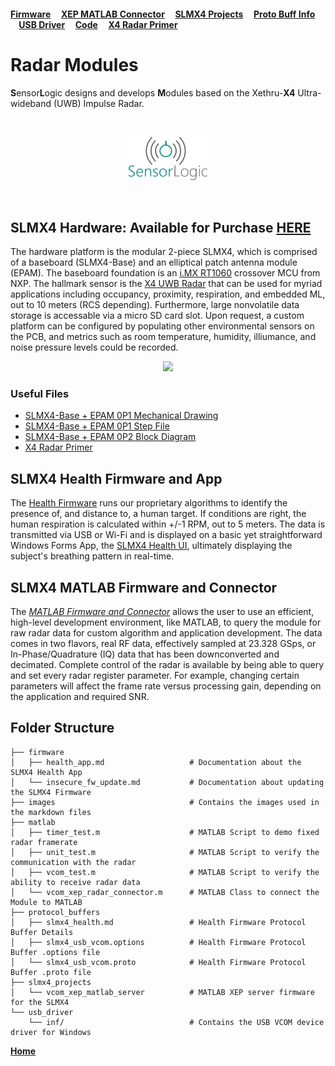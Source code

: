 #### [Firmware](firmware) &nbsp;&nbsp;&nbsp;&nbsp;[XEP MATLAB Connector](matlab) &nbsp;&nbsp;&nbsp;&nbsp;[SLMX4 Projects](slmx4_projects) &nbsp;&nbsp;&nbsp;&nbsp;[Proto Buff Info](protocol_buffers) &nbsp;&nbsp;&nbsp;&nbsp;[USB Driver](usb_driver) &nbsp;&nbsp;&nbsp;&nbsp;[Code](https://github.com/SensorLogicInc/modules/tree/main/slmx4_projects) &nbsp;&nbsp;&nbsp;&nbsp;[X4 Radar Primer](docs/XTAN-13_XeThruX4RadarUserGuide_rev_a.pdf)

# Radar Modules

**S**ensor**L**ogic designs and develops **M**odules based on the Xethru-**X4** Ultra-wideband (UWB) Impulse Radar.

&nbsp; 

<p align="center">
  <a href="https://sensorlogicinc.github.io/modules/"><img src="images/sli_logo.png" style="width:25%" /></a>
</p>

&nbsp; 

## SLMX4 Hardware: Available for Purchase [HERE](https://sensorlogic.store/collections/uwb-radar-modules/products/slmx4-uwb-radar-module)
The hardware platform is the modular 2-piece SLMX4, which is comprised of a baseboard (SLMX4-Base) and an elliptical patch antenna module (EPAM). The baseboard foundation is an [i.MX RT1060](https://www.nxp.com/products/processors-and-microcontrollers/arm-microcontrollers/i-mx-rt-crossover-mcus/i-mx-rt1060-crossover-mcu-with-arm-cortex-m7-core:i.MX-RT1060) crossover MCU from NXP. The hallmark sensor is the [X4 UWB Radar](https://novelda.com/x4-soc.html) that can be used for myriad applications including occupancy, proximity, respiration, and embedded ML, out to 10 meters (RCS depending). Furthermore, large nonvolatile data storage is accessable via a micro SD card slot. Upon request, a custom platform can be configured by populating other environmental sensors on the PCB, and metrics such as room temperature, humidity, illiumance, and noise pressure levels could be recorded.   

<p align="center">
  <a href="https://sensorlogicinc.github.io/modules/"><img src="images/slmx4_white_render.png" /></a>
</p>

### Useful Files
 - [SLMX4-Base + EPAM 0P1 Mechanical Drawing](https://modules-release.s3-us-west-2.amazonaws.com/hardware/SLMX4-Base+2P1+PCB+Mechanical.PDF)
 - [SLMX4-Base + EPAM 0P1 Step File](https://modules-release.s3-us-west-2.amazonaws.com/hardware/SLMX4-Base+2P1.step)
 - [SLMX4-Base + EPAM 0P2 Block Diagram](images/slmx4-base_epam0p2_system_architecture.png)
 - [X4 Radar Primer](docs/XTAN-13_XeThruX4RadarUserGuide_rev_a.pdf)

## SLMX4 Health Firmware and App
The [Health Firmware](https://modules-release.s3-us-west-2.amazonaws.com/firmware/slmx4_base_usb_vcom_pb_dsp-epam0P1.s19) runs our proprietary algorithms to identify the presence of, and distance to, a human target. If conditions are right, the human respiration is calculated within +/-1 RPM, out to 5 meters. The data is transmitted via USB or Wi-Fi and is displayed on a basic yet straightforward Windows Forms App, the [SLMX4 Health UI](firmware/health_app.md), ultimately displaying the subject's breathing pattern in real-time.

## SLMX4 MATLAB Firmware and Connector
The _[MATLAB Firmware and Connector](matlab/readme.md)_ allows the user to use an efficient, high-level development environment, like MATLAB, to query the module for raw radar data for custom algorithm and application development. The data comes in two flavors, real RF data, effectively sampled at 23.328 GSps, or In-Phase/Quadrature (IQ) data that has been downconverted and decimated. Complete control of the radar is available by being able to query and set every radar register parameter. For example, changing certain parameters will affect the frame rate versus processing gain, depending on the application and required SNR. 

## Folder Structure
```
├── firmware
│   ├── health_app.md                   # Documentation about the SLMX4 Health App
│   └── insecure_fw_update.md           # Documentation about updating the SLMX4 Firmware
├── images                              # Contains the images used in the markdown files
├── matlab
│   ├── timer_test.m                    # MATLAB Script to demo fixed radar framerate
│   ├── unit_test.m                     # MATLAB Script to verify the communication with the radar
│   ├── vcom_test.m                     # MATLAB Script to verify the ability to receive radar data
│   └── vcom_xep_radar_connector.m      # MATLAB Class to connect the Module to MATLAB
├── protocol_buffers
│   ├── slmx4_health.md                 # Health Firmware Protocol Buffer Details
│   ├── slmx4_usb_vcom.options          # Health Firmware Protocol Buffer .options file
│   └── slmx4_usb_vcom.proto            # Health Firmware Protocol Buffer .proto file
├── slmx4_projects
│   └── vcom_xep_matlab_server          # MATLAB XEP server firmware for the SLMX4
└── usb_driver
    └── inf/                            # Contains the USB VCOM device driver for Windows 
```

**[Home](https://www.sensorlogic.ai/)**
